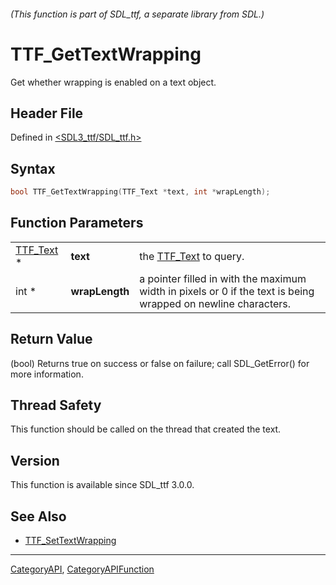 ###### (This function is part of SDL_ttf, a separate library from SDL.)
# TTF_GetTextWrapping

Get whether wrapping is enabled on a text object.

## Header File

Defined in [<SDL3_ttf/SDL_ttf.h>](https://github.com/libsdl-org/SDL_ttf/blob/main/include/SDL3_ttf/SDL_ttf.h)

## Syntax

```c
bool TTF_GetTextWrapping(TTF_Text *text, int *wrapLength);
```

## Function Parameters

|                        |                |                                                                                                               |
| ---------------------- | -------------- | ------------------------------------------------------------------------------------------------------------- |
| [TTF_Text](TTF_Text) * | **text**       | the [TTF_Text](TTF_Text) to query.                                                                            |
| int *                  | **wrapLength** | a pointer filled in with the maximum width in pixels or 0 if the text is being wrapped on newline characters. |

## Return Value

(bool) Returns true on success or false on failure; call SDL_GetError() for
more information.

## Thread Safety

This function should be called on the thread that created the text.

## Version

This function is available since SDL_ttf 3.0.0.

## See Also

- [TTF_SetTextWrapping](TTF_SetTextWrapping)

----
[CategoryAPI](CategoryAPI), [CategoryAPIFunction](CategoryAPIFunction)

